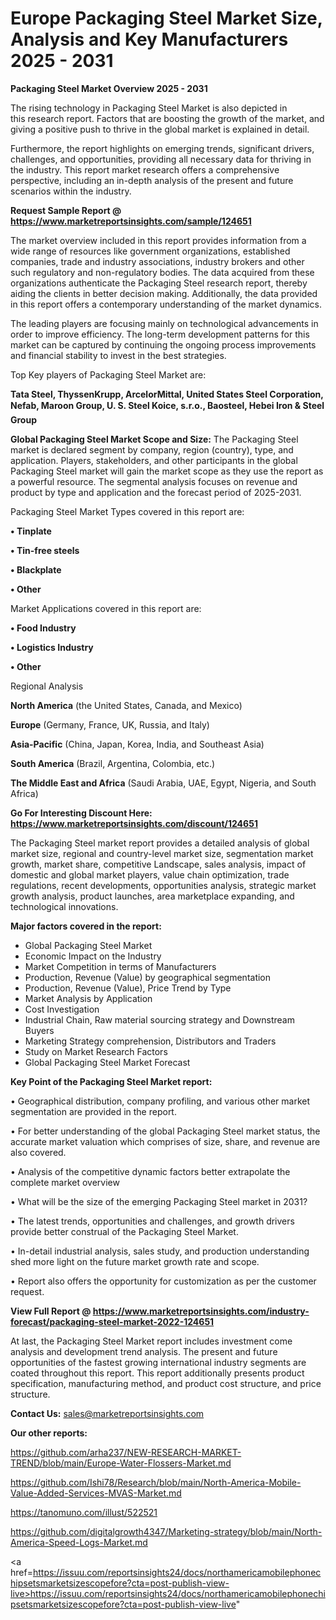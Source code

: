 # Europe Packaging Steel Market Size, Analysis and Key Manufacturers 2025 - 2031

<Strong> Packaging Steel Market Overview 2025 - 2031</strong>

The rising technology in Packaging Steel Market is also depicted in this research report. Factors that are boosting the growth of the market, and giving a positive push to thrive in the global market is explained in detail.

Furthermore, the report highlights on emerging trends, significant drivers, challenges, and opportunities, providing all necessary data for thriving in the industry. This report market research offers a comprehensive perspective, including an in-depth analysis of the present and future scenarios within the industry.

<strong>Request Sample Report @ <a href=https://www.marketreportsinsights.com/sample/124651>https://www.marketreportsinsights.com/sample/124651</a></strong>

The market overview included in this report provides information from a wide range of resources like government organizations, established companies, trade and industry associations, industry brokers and other such regulatory and non-regulatory bodies. The data acquired from these organizations authenticate the Packaging Steel research report, thereby aiding the clients in better decision making. Additionally, the data provided in this report offers a contemporary understanding of the market dynamics.

The leading players are focusing mainly on technological advancements in order to improve efficiency. The long-term development patterns for this market can be captured by continuing the ongoing process improvements and financial stability to invest in the best strategies.

Top Key players of Packaging Steel Market are:

<strong>Tata Steel, ThyssenKrupp, ArcelorMittal, United States Steel Corporation, Nefab, Maroon Group, U. S. Steel Koice, s.r.o., Baosteel, Hebei Iron & Steel Group</strong>

<strong><b>Global Packaging Steel Market Scope and Size:</b></strong>
The Packaging Steel market is declared segment by company, region (country), type, and application. Players, stakeholders, and other participants in the global Packaging Steel market will gain the market scope as they use the report as a powerful resource. The segmental analysis focuses on revenue and product by type and application and the forecast period of 2025-2031.

Packaging Steel Market Types covered in this report are:

<strong>• Tinplate

• Tin-free steels

• Blackplate

• Other</strong>

Market Applications covered in this report are:

<strong>• Food Industry

• Logistics Industry

• Other</strong> 

Regional Analysis

<strong>North America</strong> (the United States, Canada, and Mexico)

<strong>Europe</strong> (Germany, France, UK, Russia, and Italy)

<strong>Asia-Pacific</strong> (China, Japan, Korea, India, and Southeast Asia)

<strong>South America</strong> (Brazil, Argentina, Colombia, etc.)

<strong>The Middle East and Africa</strong> (Saudi Arabia, UAE, Egypt, Nigeria, and South Africa)

<strong>Go For Interesting Discount Here: <a href=https://www.marketreportsinsights.com/discount/124651>https://www.marketreportsinsights.com/discount/124651</a></strong>

The Packaging Steel market report provides a detailed analysis of global market size, regional and country-level market size, segmentation market growth, market share, competitive Landscape, sales analysis, impact of domestic and global market players, value chain optimization, trade regulations, recent developments, opportunities analysis, strategic market growth analysis, product launches, area marketplace expanding, and technological innovations.

<strong><b>Major factors covered in the report:</b></strong>
<ul>
  <li>Global Packaging Steel Market </li>
  <li>Economic Impact on the Industry</li>
  <li>Market Competition in terms of Manufacturers</li>
  <li>Production, Revenue (Value) by geographical segmentation</li>
  <li>Production, Revenue (Value), Price Trend by Type</li>
  <li>Market Analysis by Application</li>
  <li>Cost Investigation</li>
  <li>Industrial Chain, Raw material sourcing strategy and Downstream Buyers</li>
  <li>Marketing Strategy comprehension, Distributors and Traders</li>
  <li>Study on Market Research Factors</li>
  <li>Global Packaging Steel Market Forecast</li>
</ul>

<strong><b>Key Point of the Packaging Steel Market report:</b></strong>

• Geographical distribution, company profiling, and various other market segmentation are provided in the report.

• For better understanding of the global Packaging Steel market status, the accurate market valuation which comprises of size, share, and revenue are also covered.

• Analysis of the competitive dynamic factors better extrapolate the complete market overview

• What will be the size of the emerging Packaging Steel market in 2031?

• The latest trends, opportunities and challenges, and growth drivers provide better construal of the Packaging Steel Market.

• In-detail industrial analysis, sales study, and production understanding shed more light on the future market growth rate and scope.

• Report also offers the opportunity for customization as per the customer request.

<strong><b>View Full Report @ <a href=https://www.marketreportsinsights.com/industry-forecast/packaging-steel-market-2022-124651>https://www.marketreportsinsights.com/industry-forecast/packaging-steel-market-2022-124651</a></b></strong>


At last, the Packaging Steel Market report includes investment come analysis and development trend analysis. The present and future opportunities of the fastest growing international industry segments are coated throughout this report. This report additionally presents product specification, manufacturing method, and product cost structure, and price structure.

<strong>Contact Us:</strong>
sales@marketreportsinsights.com

<strong>Our other reports:</strong>

<a href=https://github.com/arha237/NEW-RESEARCH-MARKET-TREND/blob/main/Europe-Water-Flossers-Market.md>https://github.com/arha237/NEW-RESEARCH-MARKET-TREND/blob/main/Europe-Water-Flossers-Market.md</a>

<a href=https://github.com/Ishi78/Research/blob/main/North-America-Mobile-Value-Added-Services-MVAS-Market.md>https://github.com/Ishi78/Research/blob/main/North-America-Mobile-Value-Added-Services-MVAS-Market.md</a>

<a href=https://tanomuno.com/illust/522521>https://tanomuno.com/illust/522521</a>

<a href=https://github.com/digitalgrowth4347/Marketing-strategy/blob/main/North-America-Speed-Logs-Market.md>https://github.com/digitalgrowth4347/Marketing-strategy/blob/main/North-America-Speed-Logs-Market.md</a>

<a href=https://issuu.com/reportsinsights24/docs/northamericamobilephonechipsetsmarketsizescopefore?cta=post-publish-view-live>https://issuu.com/reportsinsights24/docs/northamericamobilephonechipsetsmarketsizescopefore?cta=post-publish-view-live</a>"

